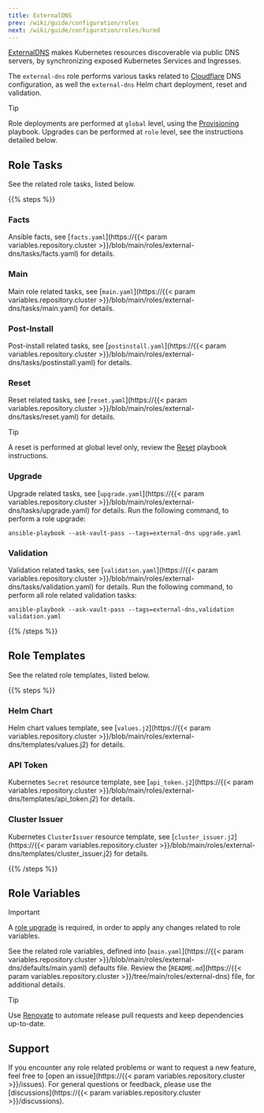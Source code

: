 ```yaml
---
title: ExternalDNS
prev: /wiki/guide/configuration/roles
next: /wiki/guide/configuration/roles/kured
---
```


[ExternalDNS](https://kubernetes-sigs.github.io/external-dns/latest/) makes Kubernetes resources discoverable via public DNS servers, by synchronizing exposed Kubernetes Services and Ingresses.

The `external-dns` role performs various tasks related to [Cloudflare](https://www.cloudflare.com) DNS configuration, as well the `external-dns` Helm chart deployment, reset and validation.

> [!TIP]
> Role deployments are performed at `global` level, using the [Provisioning](/k3s-cluster/wiki/guide/playbooks/provisioning) playbook. Upgrades can be performed at `role` level, see the instructions detailed below.

<!--more-->

## Role Tasks

See the related role tasks, listed below.

{{% steps %}}

### Facts

Ansible facts, see [`facts.yaml`](https://{{< param variables.repository.cluster >}}/blob/main/roles/external-dns/tasks/facts.yaml) for details.

### Main

Main role related tasks, see [`main.yaml`](https://{{< param variables.repository.cluster >}}/blob/main/roles/external-dns/tasks/main.yaml) for details.

### Post-Install

Post-install related tasks, see [`postinstall.yaml`](https://{{< param variables.repository.cluster >}}/blob/main/roles/external-dns/tasks/postinstall.yaml) for details.

### Reset

Reset related tasks, see [`reset.yaml`](https://{{< param variables.repository.cluster >}}/blob/main/roles/external-dns/tasks/reset.yaml) for details.

> [!TIP]
> A reset is performed at global level only, review the [Reset](/k3s-cluster/wiki/guide/playbooks/reset) playbook instructions.

### Upgrade

Upgrade related tasks, see [`upgrade.yaml`](https://{{< param variables.repository.cluster >}}/blob/main/roles/external-dns/tasks/upgrade.yaml) for details. Run the following command, to perform a role upgrade:

```shell
ansible-playbook --ask-vault-pass --tags=external-dns upgrade.yaml
```

### Validation

Validation related tasks, see [`validation.yaml`](https://{{< param variables.repository.cluster >}}/blob/main/roles/external-dns/tasks/validation.yaml) for details. Run the following command, to perform all role related validation tasks:

```shell
ansible-playbook --ask-vault-pass --tags=external-dns,validation validation.yaml
```

{{% /steps %}}

## Role Templates

See the related role templates, listed below.

{{% steps %}}

### Helm Chart

Helm chart values template, see [`values.j2`](https://{{< param variables.repository.cluster >}}/blob/main/roles/external-dns/templates/values.j2) for details.

### API Token

Kubernetes `Secret` resource template, see [`api_token.j2`](https://{{< param variables.repository.cluster >}}/blob/main/roles/external-dns/templates/api_token.j2) for details.

### Cluster Issuer

Kubernetes `ClusterIssuer` resource template, see [`cluster_issuer.j2`](https://{{< param variables.repository.cluster >}}/blob/main/roles/external-dns/templates/cluster_issuer.j2) for details.

{{% /steps %}}

## Role Variables

> [!IMPORTANT]
> A [role upgrade](/k3s-cluster/wiki/guide/configuration/roles/externaldns/#upgrade) is required, in order to apply any changes related to role variables.

See the related role variables, defined into [`main.yaml`](https://{{< param variables.repository.cluster >}}/blob/main/roles/external-dns/defaults/main.yaml) defaults file. Review the [`README.md`](https://{{< param variables.repository.cluster >}}/tree/main/roles/external-dns) file, for additional details.

> [!TIP]
> Use [Renovate](/k3s-cluster/tutorials/handbook/tools/#renovate) to automate release pull requests and keep dependencies up-to-date.

## Support

If you encounter any role related problems or want to request a new feature, feel free to [open an issue](https://{{< param variables.repository.cluster >}}/issues). For general questions or feedback, please use the [discussions](https://{{< param variables.repository.cluster >}}/discussions).
